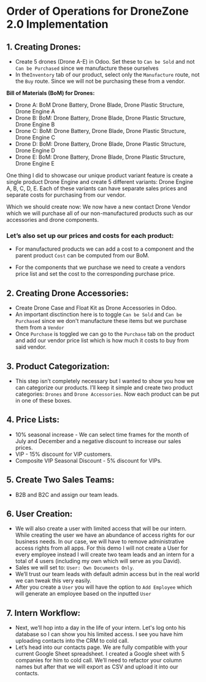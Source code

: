 # Order of Operations for DroneZone 2.0 Implementation

## 1. Creating Drones:
   - Create 5 drones (Drone A-E) in Odoo. Set these to `Can be Sold` and not `Can be Purchased` since we manufacture these ourselves
   - In the`Inventory` tab of our product, select only the `Manufacture` route, not the `Buy` route. Since we will not be purchasing these from a vendor.
   
   **Bill of Materials (BoM) for Drones:**
   - Drone A: BoM Drone Battery, Drone Blade, Drone Plastic Structure, Drone Engine A
   - Drone B: BoM: Drone Battery, Drone Blade, Drone Plastic Structure, Drone Engine B
   - Drone C: BoM: Drone Battery, Drone Blade, Drone Plastic Structure, Drone Engine C
   - Drone D: BoM: Drone Battery, Drone Blade, Drone Plastic Structure, Drone Engine D
   - Drone E: BoM: Drone Battery, Drone Blade, Drone Plastic Structure, Drone Engine E

   One thing I did to showcase our unique product variant feature is create a single product Drone Engine and create 5 different variants: Drone Engine A, B, C, D, E. Each of these variants can have separate sales prices and separate costs for purchasing from our vendor.

   Which we should create now: We now have a new contact Drone Vendor which we will purchase all of our non-manufactured products such as our accessories and drone components.

### Let’s also set up our prices and costs for each product: 
   
- For manufactured products we can add a cost to a component and the parent product `Cost` can be computed from our BoM.

- For the components that we purchase we need to create a vendors price list and set the cost to the corresponding purchase price.

## 2. Creating Drone Accessories:
   - Create Drone Case and Float Kit as Drone Accessories in Odoo.
   - An important disctinction here is to toggle `Can be Sold` and `Can be Purchased` since we don't manufacture these items but we purchase them from a `Vendor`
   - Once `Purchase` is toggled we can go to the `Purchase` tab on the product and add our vendor price list which is how much it costs to buy from said vendor.

## 3. Product Categorization:
   - This step isn’t completely necessary but I wanted to show you how we can categorize our products. I’ll keep it simple and create two product categories: `Drones` and `Drone Accessories`. Now each product can be put in one of these boxes.

## 4. Price Lists:
   - 10% seasonal increase - We can select time frames for the month of July and December and a negative discount to increase our sales prices.
   - VIP - 15% discount for VIP customers.
   - Composite VIP Seasonal Discount - 5% discount for VIPs.

## 5. Create Two Sales Teams: 
   - B2B and B2C and assign our team leads.

## 6. User Creation:
   - We will also create a user with limited access that will be our intern. While creating the user we have an abundance of access rights for our business needs. In our case, we will have to remove administrative access rights from all apps. For this demo I will not create a User for every employee instead I will create two team leads and an intern for a total of 4 users (including my own which will serve as you David).
   - Sales we will set to: `User: Own Documents Only`.
   - We’ll trust our team leads with default admin access but in the real world we can tweak this very easily.
   - After you create a `User` you will have the option to `Add Employee` which will generate an employee based on the inputted `User`

## 7. Intern Workflow:
   - Next, we’ll hop into a day in the life of your intern. Let's log onto his database so I can show you his limited access. I see you have him uploading contacts into the CRM to cold call.
   - Let’s head into our contacts page. We are fully compatible with your current Google Sheet spreadsheet. I created a Google sheet with 5 companies for him to cold call. We’ll need to refactor your column names but after that we will export as CSV and upload it into our contacts.
